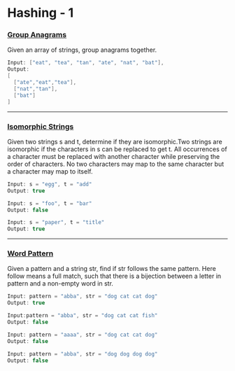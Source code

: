 # Hashing - 1

### [Group Anagrams](https://github.com/gnaneswar0907/Algorithms/blob/master/Hashing-1/GroupAnagrams.java)

Given an array of strings, group anagrams together.

```java
Input: ["eat", "tea", "tan", "ate", "nat", "bat"],
Output:
[
  ["ate","eat","tea"],
  ["nat","tan"],
  ["bat"]
]
```

---

### [Isomorphic Strings](https://github.com/gnaneswar0907/Algorithms/blob/master/Hashing-1/IsomorphicStrings.java)

Given two strings s and t, determine if they are isomorphic.Two strings are isomorphic if the characters in s can be replaced to get t. All occurrences of a character must be replaced with another character while preserving the order of characters. No two characters may map to the same character but a character may map to itself.

```java
Input: s = "egg", t = "add"
Output: true

Input: s = "foo", t = "bar"
Output: false

Input: s = "paper", t = "title"
Output: true
```

---

### [Word Pattern](https://github.com/gnaneswar0907/Algorithms/blob/master/Hashing-1/WordPattern.java)

Given a pattern and a string str, find if str follows the same pattern. Here follow means a full match, such that there is a bijection between a letter in pattern and a non-empty word in str.

```java
Input: pattern = "abba", str = "dog cat cat dog"
Output: true

Input:pattern = "abba", str = "dog cat cat fish"
Output: false

Input: pattern = "aaaa", str = "dog cat cat dog"
Output: false

Input: pattern = "abba", str = "dog dog dog dog"
Output: false
```
